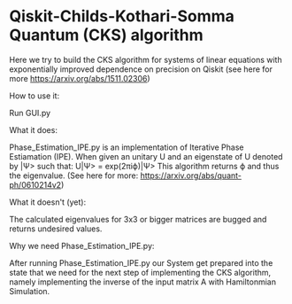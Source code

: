 # Qiskit-Childs-Kothari-Somma Quantum (CKS) algorithm 
Here we try to build the CKS algorithm for systems of linear equations with exponentially improved dependence on precision  on Qiskit
(see here for more https://arxiv.org/abs/1511.02306)

How to use it:

Run GUI.py 

What it does:

Phase_Estimation_IPE.py is an implementation of Iterative Phase Estiamation (IPE). When given an unitary U and an eigenstate of U denoted by |Ψ> such that:
U|Ψ> = exp(2πiϕ)|Ψ> 
This algorithm returns ϕ and thus the eigenvalue. (See here for more: https://arxiv.org/abs/quant-ph/0610214v2)

What it doesn't (yet):

The calculated eigenvalues for 3x3 or bigger matrices are bugged and returns undesired values. 

Why we need Phase_Estimation_IPE.py:

After running Phase_Estimation_IPE.py our System get prepared into the state that we need for the next step of implementing the CKS algorithm, 
namely implementing the inverse of the input matrix A with Hamiltonmian Simulation.


